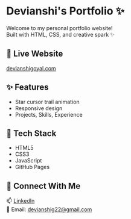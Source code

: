 # Devianshi's Portfolio ✨

Welcome to my personal portfolio website!  
Built with HTML, CSS, and creative spark ✨

## 🔗 Live Website
[devianshigoyal.com](https://devianshigoyal.com)

## ✨ Features
- Star cursor trail animation
- Responsive design
- Projects, Skills, Experience

## 📁 Tech Stack
- HTML5
- CSS3
- JavaScript
- GitHub Pages

## 🚀 Connect With Me
📫 [LinkedIn](https://linkedin.com/in/devianshi...)  
💌 Email: devianshig22@gmail.com
